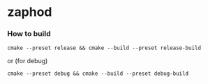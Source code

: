 # zaphod

### How to build
```
cmake --preset release && cmake --build --preset release-build
```
or (for debug)
```
cmake --preset debug && cmake --build --preset debug-build
```